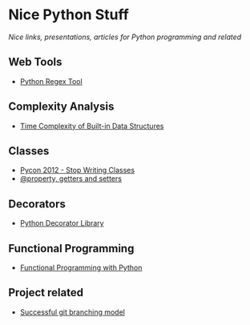Nice Python Stuff
=================

*Nice links, presentations, articles for Python programming and related*

Web Tools
----------------
* [Python Regex Tool](http://www.pythonregex.com/)

Complexity Analysis
-------------
* [Time Complexity of Built-in Data Structures](http://wiki.python.org/moin/TimeComplexity)

Classes
--------------
* [Pycon 2012 - Stop Writing Classes](https://www.youtube.com/watch?v=o9pEzgHorH0)
* [@property, getters and setters](http://stackoverflow.com/questions/6304040/real-world-example-about-how-to-use-property-feature-in-python)

Decorators
--------------
* [Python Decorator Library](http://wiki.python.org/moin/PythonDecoratorLibrary)

Functional Programming
-----------------
* [Functional Programming with Python](http://ua.pycon.org/static/talks/kachayev/)

Project related
---------------
* [Successful git branching model](http://nvie.com/posts/a-successful-git-branching-model/)